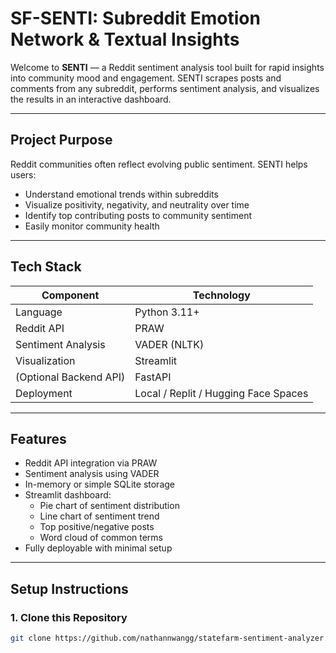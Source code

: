 # SF-SENTI: Subreddit Emotion Network & Textual Insights

Welcome to **SENTI** — a Reddit sentiment analysis tool built for rapid insights into community mood and engagement. SENTI scrapes posts and comments from any subreddit, performs sentiment analysis, and visualizes the results in an interactive dashboard.

---

## Project Purpose

Reddit communities often reflect evolving public sentiment. SENTI helps users:

- Understand emotional trends within subreddits  
- Visualize positivity, negativity, and neutrality over time  
- Identify top contributing posts to community sentiment  
- Easily monitor community health

---

## Tech Stack

| Component | Technology |
| --- | --- |
| Language | Python 3.11+ |
| Reddit API | PRAW |
| Sentiment Analysis | VADER (NLTK) |
| Visualization | Streamlit |
| (Optional Backend API) | FastAPI |
| Deployment | Local / Replit / Hugging Face Spaces |

---

## Features

- Reddit API integration via PRAW
- Sentiment analysis using VADER
- In-memory or simple SQLite storage
- Streamlit dashboard:
  - Pie chart of sentiment distribution
  - Line chart of sentiment trend
  - Top positive/negative posts
  - Word cloud of common terms
- Fully deployable with minimal setup

---

## Setup Instructions

### 1. Clone this Repository

```bash
git clone https://github.com/nathannwangg/statefarm-sentiment-analyzer.git

